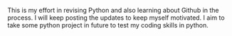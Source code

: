 This is my effort in revising Python and also learning about Github in the process. I will keep posting the updates to keep myself motivated. I aim to take some python project in future to test my coding skills in python. 
